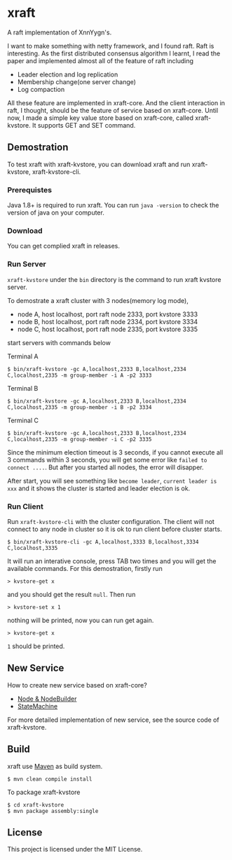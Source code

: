 # xraft

A raft implementation of XnnYygn's.

I want to make something with netty framework, and I found raft. Raft is interesting. As the first distributed consensus algorithm I learnt, I read the paper and implemented almost all of the feature of raft including

* Leader election and log replication
* Membership change(one server change)
* Log compaction

All these feature are implemented in xraft-core. And the client interaction in raft, I thought, should be the feature of service based on xraft-core. Until now, I made a simple key value store based on xraft-core, called xraft-kvstore. It supports GET and SET command.

## Demostration

To test xraft with xraft-kvstore, you can download xraft and run xraft-kvstore, xraft-kvstore-cli.

### Prerequistes

Java 1.8+ is required to run xraft. You can run `java -version` to check the version of java on your computer.

### Download

You can get complied xraft in releases.

### Run Server

`xraft-kvstore` under the `bin` directory is the command to run xraft kvstore server.

To demostrate a xraft cluster with 3 nodes(memory log mode), 

* node A, host localhost, port raft node 2333, port kvstore 3333
* node B, host localhost, port raft node 2334, port kvstore 3334
* node C, host localhost, port raft node 2335, port kvstore 3335

start servers with commands below

Terminal A

```
$ bin/xraft-kvstore -gc A,localhost,2333 B,localhost,2334 C,localhost,2335 -m group-member -i A -p2 3333
```

Terminal B

```
$ bin/xraft-kvstore -gc A,localhost,2333 B,localhost,2334 C,localhost,2335 -m group-member -i B -p2 3334
```

Terminal C

```
$ bin/xraft-kvstore -gc A,localhost,2333 B,localhost,2334 C,localhost,2335 -m group-member -i C -p2 3335
```

Since the minimum election timeout is 3 seconds, if you cannot execute all 3 commands within 3 seconds, you will get some error like `failed to connect ....`. But after you started all nodes, the error will disapper.

After start, you will see something like `become leader`, `current leader is xxx` and it shows the cluster is started and leader election is ok.

### Run Client

Run `xraft-kvstore-cli` with the cluster configuration. The client will not connect to any node in cluster so it is ok to run client before cluster starts.

```
$ bin/xraft-kvstore-cli -gc A,localhost,3333 B,localhost,3334 C,localhost,3335
```

It will run an interative console, press TAB two times and you will get the available commands. For this demostration, firstly run 

```
> kvstore-get x
```

and you should get the result `null`. Then run

```
> kvstore-set x 1
```

nothing will be printed, now you can run get again.

```
> kvstore-get x
```

`1` should be printed.

## New Service

How to create new service based on xraft-core?

* [Node & NodeBuilder](https://github.com/xnnyygn/xraft/wiki/Node-&-NodeBuilder)
* [StateMachine](https://github.com/xnnyygn/xraft/wiki/StateMachine)

For more detailed implementation of new service, see the source code of xraft-kvstore.

## Build

xraft use [Maven](https://maven.apache.org/) as build system.

```
$ mvn clean compile install
```

To package xraft-kvstore

```
$ cd xraft-kvstore
$ mvn package assembly:single
```

## License

This project is licensed under the MIT License.